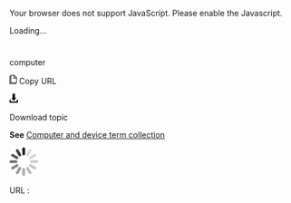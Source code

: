 Your browser does not support JavaScript. Please enable the Javascript.

Loading...

# 

computer

![Copy URL](computer_files/Copy.png)
Copy URL

![Download](computer_files/Download.png)

Download topic

**See** [Computer and device term collection](https://worldready.cloudapp.net/Styleguide/Read?id=2700&topicid=26597)

![In progress](computer_files/activity-large.gif)

URL :
